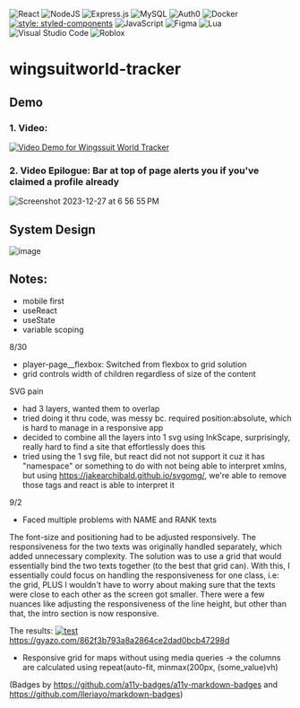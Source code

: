 
![React](https://img.shields.io/badge/react-%2320232a.svg?style=for-the-badge&logo=react&logoColor=%2361DAFB)
![NodeJS](https://img.shields.io/badge/node.js-6DA55F?style=for-the-badge&logo=node.js&logoColor=white)
![Express.js](https://img.shields.io/badge/express.js-%23404d59.svg?style=for-the-badge&logo=express&logoColor=%2361DAFB)
![MySQL](https://img.shields.io/badge/mysql-%2300f.svg?style=for-the-badge&logo=mysql&logoColor=white)
![Auth0](https://a11ybadges.com/badge?logo=auth0)
![Docker](https://img.shields.io/badge/docker-%230db7ed.svg?style=for-the-badge&logo=docker&logoColor=white)
[![style: styled-components](https://img.shields.io/badge/style-%F0%9F%92%85%20styled--components-orange.svg?colorB=daa357&colorA=db748e)](https://github.com/styled-components/styled-components)
	![JavaScript](https://img.shields.io/badge/javascript-%23323330.svg?style=for-the-badge&logo=javascript&logoColor=%23F7DF1E)
 	![Figma](https://img.shields.io/badge/figma-%23F24E1E.svg?style=for-the-badge&logo=figma&logoColor=white)
  ![Lua](https://img.shields.io/badge/lua-%232C2D72.svg?style=for-the-badge&logo=lua&logoColor=white)
  ![Visual Studio Code](https://img.shields.io/badge/Visual%20Studio%20Code-0078d7.svg?style=for-the-badge&logo=visual-studio-code&logoColor=white)
  ![Roblox](https://a11ybadges.com/badge?logo=roblox)
# wingsuitworld-tracker

## Demo
### 1. Video:
[![Video Demo for Wingssuit World Tracker ](https://img.youtube.com/vi/NipLmFdQnpI/0.jpg)](https://www.youtube.com/watch?v=NipLmFdQnpI)
### 2. Video Epilogue: Bar at top of page alerts you if you've claimed a profile already
![Screenshot 2023-12-27 at 6 56 55 PM](https://github.com/reddesignsguy/wingsuitworld-tracker/assets/49921782/5188b8db-1725-47b9-93a0-443b55b4d721)

## System Design

![image](https://github.com/reddesignsguy/wingsuitworld-tracker/assets/49921782/abf56a9b-1a14-41ad-ac5c-00cbb66a4838)


## Notes:

- mobile first
- useReact
- useState
- variable scoping

8/30 

- player-page__flexbox:
Switched from flexbox to grid solution
- grid controls width of children regardless of size of the content

SVG pain
- had 3 layers, wanted them to overlap
- tried doing it thru code, was messy bc. required position:absolute, which is hard to manage in a responsive app
- decided to combine all the layers into 1 svg using InkScape, surprisingly, really hard to find a site that effortlessly does this
- tried using the 1 svg file, but react did not not support it cuz it has "namespace" or something to do with not being able to interpret xmlns, but using https://jakearchibald.github.io/svgomg/, we're able to remove those tags and react is able to interpret it

9/2 
- Faced multiple problems with NAME and RANK texts

The font-size and positioning had to be adjusted responsively. The responsiveness for the two texts was originally handled separately, which added unnecessary complexity. The solution was to use a grid that would essentially bind the two texts together (to the best that grid can). With this, I essentially could focus on handling the responsiveness for one class, i.e: the grid, PLUS I wouldn't have to worry about making sure that the texts were close to each other as the screen got smaller. There were a few nuances like adjusting the responsiveness of the line height, but other than that, the intro section is now responsive.

The results:
[![test](https://gyazo.com/862f3b793a8a2864ce2dad0bcb47298d.gif)](https://gyazo.com/862f3b793a8a2864ce2dad0bcb47298d) 
https://gyazo.com/862f3b793a8a2864ce2dad0bcb47298d

-  Responsive grid for maps without using media queries -> the columns are calculated using repeat(auto-fit, minmax(200px, (some_value)vh)


  (Badges by https://github.com/a11y-badges/a11y-markdown-badges and https://github.com/Ileriayo/markdown-badges)
